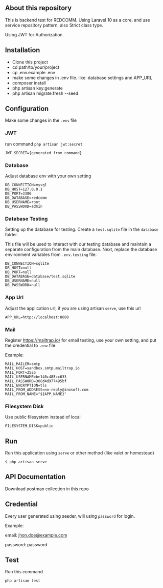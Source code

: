 ## About this repository

This is backend test for REDCOMM. Using Laravel 10 as a core, and use service repository pattern, also Strict class type.

Using JWT for Authorization.

## Installation

- Clone this project
- cd path/to/your/project
- cp .env.example .env
- make some changes in .env file. like: database settings and APP_URL
- composer install
- php artisan key:generate
- php artisan migrate:fresh --seed

## Configuration

Make some changes in the `.env` file

### JWT 

run command `php artisan jwt:secret`

```
JWT_SECRET={generated from command}
```

### Database

Adjust database env with your own setting

```
DB_CONNECTION=mysql
DB_HOST=127.0.0.1
DB_PORT=3306
DB_DATABASE=redcomm
DB_USERNAME=root
DB_PASSWORD=admin
```

### Database Testing

Setting up the database for testing. Create a `test.sqlite` file in the `database` folder. 

This file will be used to interact with our testing database and maintain a separate configuration from the main database. Next, replace the database environment variables from `.env.testing` file.

```
DB_CONNECTION=sqlite
DB_HOST=null
DB_PORT=null
DB_DATABASE=database/test.sqlite
DB_USERNAME=null
DB_PASSWORD=null
```

### App Url

Adjust the application url, if you are using artisan `serve`, use this url

```
APP_URL=http://localhost:8000
```

### Mail

Register https://mailtrap.io/ for email testing, use your own setting, and put the credential to `.env` file

Example:

```
MAIL_MAILER=smtp
MAIL_HOST=sandbox.smtp.mailtrap.io
MAIL_PORT=2525
MAIL_USERNAME=be140c485cc633
MAIL_PASSWORD=308d4d977495bf
MAIL_ENCRYPTION=tls
MAIL_FROM_ADDRESS=no-reply@inosoft.com
MAIL_FROM_NAME="${APP_NAME}"
```

### Filesystem Disk

Use public filesystem instead of local

```
FILESYSTEM_DISK=public
```

## Run

Run this application using `serve` or other method (like valet or homestead)

```
$ php artisan serve
```

## API Documentation

Download postman collection in this repo

## Credential

Every user generated using seeder, will using `password` for login.

Example:

email: jhon.doe@example.com

password: password

## Test

Run this command

```
php artisan test
```